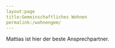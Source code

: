 ```yaml
---
layout:page
title:Gemeinschaftliches Wohnen 
permalink:/wohnengem/
---
```


Mattias ist hier der beste Ansprechpartner. 
